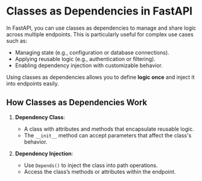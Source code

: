 # **Classes as Dependencies in FastAPI**

In FastAPI, you can use classes as dependencies to manage and share logic across multiple endpoints. This is particularly useful for complex use cases such as:

- Managing state (e.g., configuration or database connections).
- Applying reusable logic (e.g., authentication or filtering).
- Enabling dependency injection with customizable behavior.

Using classes as dependencies allows you to define **logic once** and inject it into endpoints easily.

## **How Classes as Dependencies Work**

1. **Dependency Class**:
   - A class with attributes and methods that encapsulate reusable logic.
   - The `__init__` method can accept parameters that affect the class's behavior.

2. **Dependency Injection**:
   - Use `Depends()` to inject the class into path operations.
   - Access the class’s methods or attributes within the endpoint.
